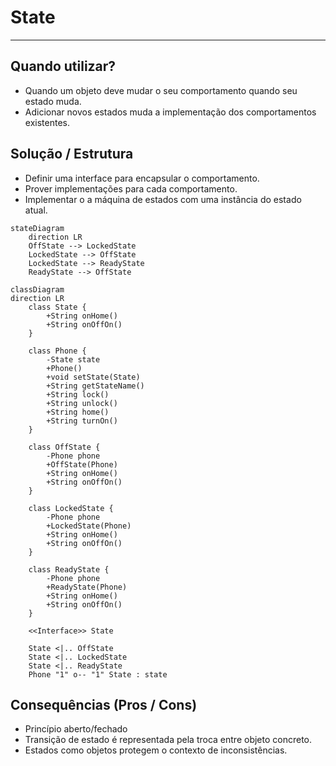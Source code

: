 # State

---

## Quando utilizar?
- Quando um objeto deve mudar o seu comportamento quando seu estado muda.
- Adicionar novos estados muda a implementação dos comportamentos existentes.

## Solução / Estrutura
- Definir uma interface para encapsular o comportamento.
- Prover implementações para cada comportamento.
- Implementar o a máquina de estados com uma instância do estado atual.

```mermaid
stateDiagram
    direction LR
    OffState --> LockedState
    LockedState --> OffState
    LockedState --> ReadyState
    ReadyState --> OffState
```

```mermaid
classDiagram
direction LR
    class State {
	    +String onHome()
	    +String onOffOn()
    }

    class Phone {
	    -State state
	    +Phone()
	    +void setState(State)
	    +String getStateName()
	    +String lock()
	    +String unlock()
	    +String home()
	    +String turnOn()
    }

    class OffState {
	    -Phone phone
	    +OffState(Phone)
	    +String onHome()
	    +String onOffOn()
    }

    class LockedState {
	    -Phone phone
	    +LockedState(Phone)
	    +String onHome()
	    +String onOffOn()
    }

    class ReadyState {
	    -Phone phone
	    +ReadyState(Phone)
	    +String onHome()
	    +String onOffOn()
    }

	<<Interface>> State

    State <|.. OffState
    State <|.. LockedState
    State <|.. ReadyState
    Phone "1" o-- "1" State : state
```
## Consequências (Pros / Cons)
- Princípio aberto/fechado
- Transição de estado é representada pela troca entre objeto concreto.
- Estados como objetos protegem o contexto de inconsistências.
